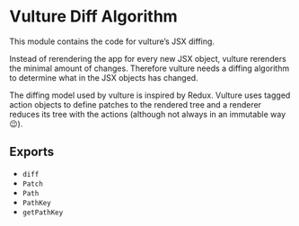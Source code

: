 # Vulture Diff Algorithm
This module contains the code for vulture’s JSX diffing.

Instead of rerendering the app for every new JSX object, vulture rerenders the minimal amount of changes. Therefore vulture needs a diffing algorithm to determine what in the JSX objects has changed.

The diffing model used by vulture is inspired by Redux. Vulture uses tagged action objects to define patches to the rendered tree and a renderer reduces its tree with the actions (although not always in an immutable way 😉).

## Exports
- `diff`
- `Patch`
- `Path`
- `PathKey`
- `getPathKey`
